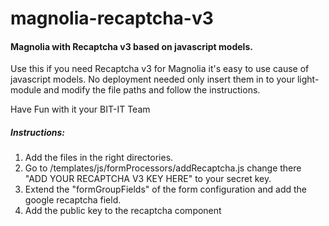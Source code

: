 # magnolia-recaptcha-v3
#### Magnolia with Recaptcha v3 based on javascript models.

Use this if you need Recaptcha v3 for Magnolia it's easy to use cause of javascript models. No deployment needed only insert them in to your light-module and modify the file paths and follow the instructions.

Have Fun with it your BIT-IT Team

##### Instructions:
1. Add the files in the right directories.
2. Go to /templates/js/formProcessors/addRecaptcha.js change there "ADD YOUR RECAPTCHA V3 KEY HERE" to your secret key.
3. Extend the "formGroupFields" of the form configuration and add the google recaptcha field.
4. Add the public key to the recaptcha component